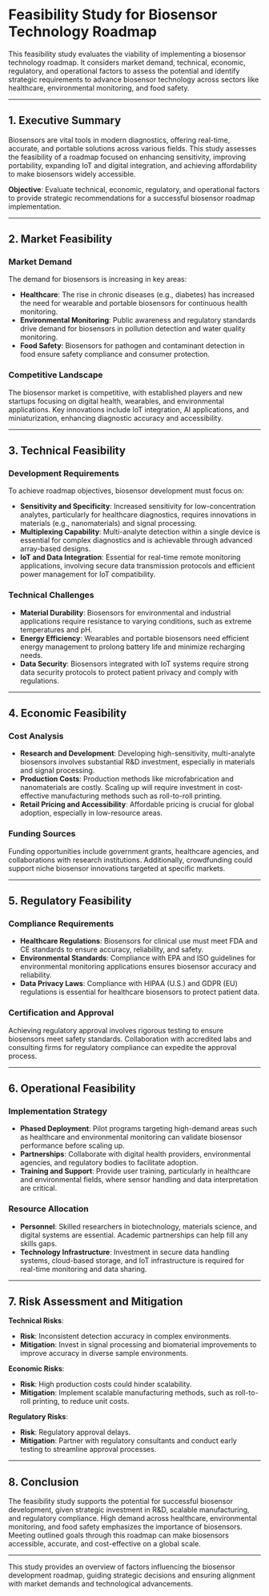 # Feasibility Study for Biosensor Technology Roadmap

This feasibility study evaluates the viability of implementing a biosensor technology roadmap. It considers market demand, technical, economic, regulatory, and operational factors to assess the potential and identify strategic requirements to advance biosensor technology across sectors like healthcare, environmental monitoring, and food safety.

---

## 1. Executive Summary

Biosensors are vital tools in modern diagnostics, offering real-time, accurate, and portable solutions across various fields. This study assesses the feasibility of a roadmap focused on enhancing sensitivity, improving portability, expanding IoT and digital integration, and achieving affordability to make biosensors widely accessible.

**Objective**: Evaluate technical, economic, regulatory, and operational factors to provide strategic recommendations for a successful biosensor roadmap implementation.

---

## 2. Market Feasibility

### Market Demand
The demand for biosensors is increasing in key areas:
   - **Healthcare**: The rise in chronic diseases (e.g., diabetes) has increased the need for wearable and portable biosensors for continuous health monitoring.
   - **Environmental Monitoring**: Public awareness and regulatory standards drive demand for biosensors in pollution detection and water quality monitoring.
   - **Food Safety**: Biosensors for pathogen and contaminant detection in food ensure safety compliance and consumer protection.

### Competitive Landscape
The biosensor market is competitive, with established players and new startups focusing on digital health, wearables, and environmental applications. Key innovations include IoT integration, AI applications, and miniaturization, enhancing diagnostic accuracy and accessibility.

---

## 3. Technical Feasibility

### Development Requirements
To achieve roadmap objectives, biosensor development must focus on:
   - **Sensitivity and Specificity**: Increased sensitivity for low-concentration analytes, particularly for healthcare diagnostics, requires innovations in materials (e.g., nanomaterials) and signal processing.
   - **Multiplexing Capability**: Multi-analyte detection within a single device is essential for complex diagnostics and is achievable through advanced array-based designs.
   - **IoT and Data Integration**: Essential for real-time remote monitoring applications, involving secure data transmission protocols and efficient power management for IoT compatibility.

### Technical Challenges
   - **Material Durability**: Biosensors for environmental and industrial applications require resistance to varying conditions, such as extreme temperatures and pH.
   - **Energy Efficiency**: Wearables and portable biosensors need efficient energy management to prolong battery life and minimize recharging needs.
   - **Data Security**: Biosensors integrated with IoT systems require strong data security protocols to protect patient privacy and comply with regulations.

---

## 4. Economic Feasibility

### Cost Analysis
   - **Research and Development**: Developing high-sensitivity, multi-analyte biosensors involves substantial R&D investment, especially in materials and signal processing.
   - **Production Costs**: Production methods like microfabrication and nanomaterials are costly. Scaling up will require investment in cost-effective manufacturing methods such as roll-to-roll printing.
   - **Retail Pricing and Accessibility**: Affordable pricing is crucial for global adoption, especially in low-resource areas.

### Funding Sources
Funding opportunities include government grants, healthcare agencies, and collaborations with research institutions. Additionally, crowdfunding could support niche biosensor innovations targeted at specific markets.

---

## 5. Regulatory Feasibility

### Compliance Requirements
   - **Healthcare Regulations**: Biosensors for clinical use must meet FDA and CE standards to ensure accuracy, reliability, and safety.
   - **Environmental Standards**: Compliance with EPA and ISO guidelines for environmental monitoring applications ensures biosensor accuracy and reliability.
   - **Data Privacy Laws**: Compliance with HIPAA (U.S.) and GDPR (EU) regulations is essential for healthcare biosensors to protect patient data.

### Certification and Approval
Achieving regulatory approval involves rigorous testing to ensure biosensors meet safety standards. Collaboration with accredited labs and consulting firms for regulatory compliance can expedite the approval process.

---

## 6. Operational Feasibility

### Implementation Strategy
   - **Phased Deployment**: Pilot programs targeting high-demand areas such as healthcare and environmental monitoring can validate biosensor performance before scaling up.
   - **Partnerships**: Collaborate with digital health providers, environmental agencies, and regulatory bodies to facilitate adoption.
   - **Training and Support**: Provide user training, particularly in healthcare and environmental fields, where sensor handling and data interpretation are critical.

### Resource Allocation
   - **Personnel**: Skilled researchers in biotechnology, materials science, and digital systems are essential. Academic partnerships can help fill any skills gaps.
   - **Technology Infrastructure**: Investment in secure data handling systems, cloud-based storage, and IoT infrastructure is required for real-time monitoring and data sharing.

---

## 7. Risk Assessment and Mitigation

**Technical Risks**:
   - **Risk**: Inconsistent detection accuracy in complex environments.
   - **Mitigation**: Invest in signal processing and biomaterial improvements to improve accuracy in diverse sample environments.

**Economic Risks**:
   - **Risk**: High production costs could hinder scalability.
   - **Mitigation**: Implement scalable manufacturing methods, such as roll-to-roll printing, to reduce unit costs.

**Regulatory Risks**:
   - **Risk**: Regulatory approval delays.
   - **Mitigation**: Partner with regulatory consultants and conduct early testing to streamline approval processes.

---

## 8. Conclusion

The feasibility study supports the potential for successful biosensor development, given strategic investment in R&D, scalable manufacturing, and regulatory compliance. High demand across healthcare, environmental monitoring, and food safety emphasizes the importance of biosensors. Meeting outlined goals through this roadmap can make biosensors accessible, accurate, and cost-effective on a global scale.

---

This study provides an overview of factors influencing the biosensor development roadmap, guiding strategic decisions and ensuring alignment with market demands and technological advancements.
